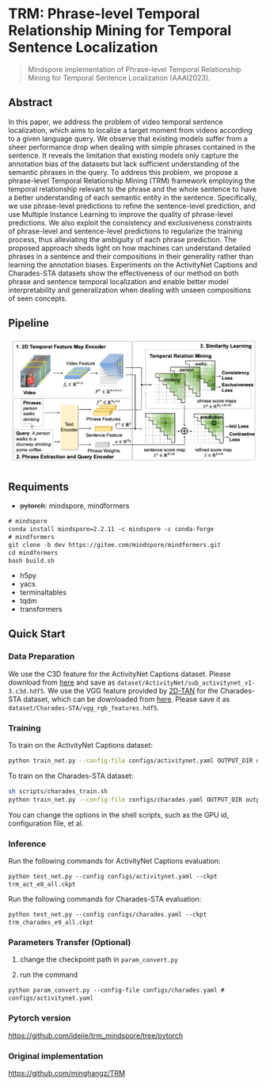 # TRM: Phrase-level Temporal Relationship Mining for Temporal Sentence Localization
> Mindspore implementation of Phrase-level Temporal Relationship Mining for Temporal Sentence Localization (AAAI2023).


## Abstract

In this paper, we address the problem of video temporal sentence localization, which aims to localize a target moment from videos according to a given language query. We observe that existing models suffer from a sheer performance drop when dealing with simple phrases contained in the sentence. It reveals the limitation that existing models only capture the annotation bias of the datasets but lack sufficient understanding of the semantic phrases in the query. To address this problem, we propose a phrase-level Temporal Relationship Mining (TRM) framework employing the temporal relationship relevant to the phrase and the whole sentence to have a better understanding of each semantic entity in the sentence. Specifically, we use phrase-level predictions to refine the sentence-level prediction, and use Multiple Instance Learning to improve the quality of phrase-level predictions. We also exploit the consistency and exclusiveness constraints of phrase-level and sentence-level predictions to regularize the training process, thus alleviating the ambiguity of each phrase prediction. The proposed approach sheds light on how machines can understand detailed phrases in a sentence and their compositions in their generality rather than learning the annotation biases. Experiments on the ActivityNet Captions and Charades-STA datasets show the effectiveness of our method on both phrase and sentence temporal localization and enable better model interpretability and generalization when dealing with unseen compositions of seen concepts.

## Pipeline

![pipeline](./imgs/trm.png)


## Requiments

-  ~~pytorch~~: mindspore, mindformers
```shell
# mindspore
conda install mindspore=2.2.11 -c mindspore -c conda-forge
# mindformers
git clone -b dev https://gitee.com/mindspore/mindformers.git
cd mindformers
bash build.sh
```
- h5py
- yacs
- terminaltables
- tqdm
- transformers

## Quick Start

### Data Preparation

We use the C3D feature for the ActivityNet Captions dataset. Please download from [here](http://activity-net.org/challenges/2016/download.html) and save as `dataset/ActivityNet/sub_activitynet_v1-3.c3d.hdf5`. We use the VGG feature provided by [2D-TAN](https://github.com/microsoft/VideoX) for the Charades-STA dataset, which can be downloaded from [here](https://rochester.app.box.com/s/8znalh6y5e82oml2lr7to8s6ntab6mav/folder/137471415879). Please save it as `dataset/Charades-STA/vgg_rgb_features.hdf5`.


### Training

To train on the ActivityNet Captions dataset:
```bash
python train_net.py --config-file configs/activitynet.yaml OUTPUT_DIR outputs/activitynet
```

To train on the Charades-STA dataset:
```bash
sh scripts/charades_train.sh
python train_net.py --config-file configs/charades.yaml OUTPUT_DIR outputs/charade
```

You can change the options in the shell scripts, such as the GPU id, configuration file, et al.


### Inference

Run the following commands for ActivityNet Captions evaluation:

```shell
python test_net.py --config configs/activitynet.yaml --ckpt trm_act_e8_all.ckpt 
```
Run the following commands for Charades-STA evaluation:

```
python test_net.py --config configs/charades.yaml --ckpt trm_charades_e9_all.ckpt
```

### Parameters Transfer (Optional)
1. change the checkpoint path in `param_convert.py` 


2. run the command
```shell
python param_convert.py --config-file configs/charades.yaml #  configs/activitynet.yaml
```

### Pytorch version

https://github.com/idejie/trm_mindspore/tree/pytorch

### Original implementation
https://github.com/minghangz/TRM